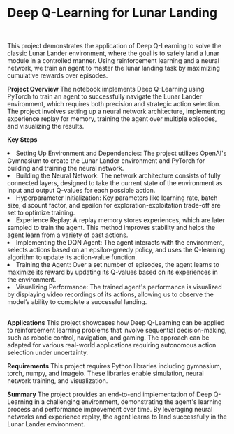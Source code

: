 <h1>Deep Q-Learning for Lunar Landing</h1>
<br>

This project demonstrates the application of Deep Q-Learning to solve the classic Lunar Lander environment, where the goal is to safely land a lunar module in a controlled manner. Using reinforcement learning and a neural network, we train an agent to master the lunar landing task by maximizing cumulative rewards over episodes. <br>

**Project Overview**
The notebook implements Deep Q-Learning using PyTorch to train an agent to successfully navigate the Lunar Lander environment, which requires both precision and strategic action selection. The project involves setting up a neural network architecture, implementing experience replay for memory, training the agent over multiple episodes, and visualizing the results. <br>

**Key Steps**
<li>Setting Up Environment and Dependencies: The project utilizes OpenAI's Gymnasium to create the Lunar Lander environment and PyTorch for building and training the neural network.</li>

<li>Building the Neural Network: The network architecture consists of fully connected layers, designed to take the current state of the environment as input and output Q-values for each possible action.</li>

<li>Hyperparameter Initialization: Key parameters like learning rate, batch size, discount factor, and epsilon for exploration-exploitation trade-off are set to optimize training.</li>

<li>Experience Replay: A replay memory stores experiences, which are later sampled to train the agent. This method improves stability and helps the agent learn from a variety of past actions.</li>

<li>Implementing the DQN Agent: The agent interacts with the environment, selects actions based on an epsilon-greedy policy, and uses the Q-learning algorithm to update its action-value function.</li>

<li>Training the Agent: Over a set number of episodes, the agent learns to maximize its reward by updating its Q-values based on its experiences in the environment.</li>

<li>Visualizing Performance: The trained agent's performance is visualized by displaying video recordings of its actions, allowing us to observe the model’s ability to complete a successful landing.</li>
<br>

**Applications**
This project showcases how Deep Q-Learning can be applied to reinforcement learning problems that involve sequential decision-making, such as robotic control, navigation, and gaming. The approach can be adapted for various real-world applications requiring autonomous action selection under uncertainty. <br>

**Requirements**
This project requires Python libraries including gymnasium, torch, numpy, and imageio. These libraries enable simulation, neural network training, and visualization. <br>

**Summary**
The project provides an end-to-end implementation of Deep Q-Learning in a challenging environment, demonstrating the agent's learning process and performance improvement over time. By leveraging neural networks and experience replay, the agent learns to land successfully in the Lunar Lander environment.
